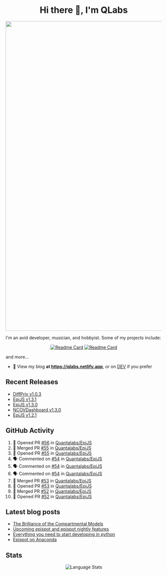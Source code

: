 <h1 align="center">Hi there 👋, I'm QLabs </h1>
<img src="https://i.ibb.co/mbr1j6p/Qlabs.png" width="1000px">

I'm an avid developer, musician, and hobbyist. Some of my projects include:
<p align='center'><a href="https://github.com/Quantalabs/EpiJS"><img src="https://github-readme-stats.vercel.app/api/pin/?username=Quantalabs&amp;repo=EpiJS" alt="Readme Card"></a>
<a href="https://github.com/Quantalabs/NCOVDashboard"><img src="https://github-readme-stats.vercel.app/api/pin/?username=Quantalabs&amp;repo=NCOVDashboard" alt="Readme Card"></a></p>


and more...

- 📜 View my blog **at https://qlabs.netlify.app**, or on [DEV](https://dev.to/Quantalabs) if you prefer

## Recent Releases
- [DiffPriv v1.0.3](https://github.com/Quantalabs/DiffPriv/releases/tag/v1.0.3)
- [EpiJS v1.3.1](https://github.com/Quantalabs/EpiJS/releases/tag/v1.3.1)
- [EpiJS v1.3.0](https://github.com/Quantalabs/EpiJS/releases/tag/v1.3.0)
- [NCOVDashboard v1.3.0](https://github.com/Quantalabs/NCOVDashboard/releases/tag/v1.3.0)
- [EpiJS v1.2.1](https://github.com/Quantalabs/EpiJS/releases/tag/v1.2.1)

## GitHub Activity
<!--START_SECTION:activity-->
1. 💪 Opened PR [#56](https://github.com/Quantalabs/EpiJS/pull/56) in [Quantalabs/EpiJS](https://github.com/Quantalabs/EpiJS)
2. 🎉 Merged PR [#55](https://github.com/Quantalabs/EpiJS/pull/55) in [Quantalabs/EpiJS](https://github.com/Quantalabs/EpiJS)
3. 💪 Opened PR [#55](https://github.com/Quantalabs/EpiJS/pull/55) in [Quantalabs/EpiJS](https://github.com/Quantalabs/EpiJS)
4. 🗣 Commented on [#54](https://github.com/Quantalabs/EpiJS/issues/54) in [Quantalabs/EpiJS](https://github.com/Quantalabs/EpiJS)
5. 🗣 Commented on [#54](https://github.com/Quantalabs/EpiJS/issues/54) in [Quantalabs/EpiJS](https://github.com/Quantalabs/EpiJS)
6. 🗣 Commented on [#54](https://github.com/Quantalabs/EpiJS/issues/54) in [Quantalabs/EpiJS](https://github.com/Quantalabs/EpiJS)
7. 🎉 Merged PR [#53](https://github.com/Quantalabs/EpiJS/pull/53) in [Quantalabs/EpiJS](https://github.com/Quantalabs/EpiJS)
8. 💪 Opened PR [#53](https://github.com/Quantalabs/EpiJS/pull/53) in [Quantalabs/EpiJS](https://github.com/Quantalabs/EpiJS)
9. 🎉 Merged PR [#52](https://github.com/Quantalabs/EpiJS/pull/52) in [Quantalabs/EpiJS](https://github.com/Quantalabs/EpiJS)
10. 💪 Opened PR [#52](https://github.com/Quantalabs/EpiJS/pull/52) in [Quantalabs/EpiJS](https://github.com/Quantalabs/EpiJS)
<!--END_SECTION:activity-->

## Latest blog posts
<!-- BLOG-POST-LIST:START -->
- [The Brilliance of the Compartmental Models](https://dev.to/quantalabs/the-brilliance-of-the-compartmental-models-1j99)
- [Upcoming epispot and epispot nightly features](https://dev.to/epispot/upcoming-epispot-and-epispot-nightly-features-52ep)
- [Everything you need to start developing in python](https://dev.to/quantalabs/everything-you-need-to-start-developing-in-python-57m5)
- [Epispot on Anaconda](https://dev.to/epispot/epispot-on-anaconda-15l8)
<!-- BLOG-POST-LIST:END -->


## Stats
<p align="center"><img src="https://github-readme-stats.vercel.app/api/top-langs/?username=Quantalabs&amp;hide=css,html,scss&layout=compact" alt="Language Stats"><br>

